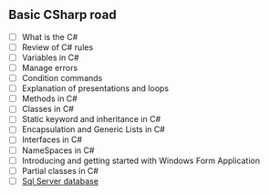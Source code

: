 ## Basic CSharp road
- [ ] What is the C#
- [ ] Review of C# rules
- [ ] Variables in C#
- [ ] Manage errors
- [ ] Condition commands
- [ ] Explanation of presentations and loops
- [ ] Methods in C#
- [ ] Classes in C#
- [ ] Static keyword and inheritance in C#
- [ ] Encapsulation and Generic Lists in C#
- [ ] Interfaces in C#
- [ ] NameSpaces in C#
- [ ] Introducing and getting started with Windows Form Application
- [ ] Partial classes in C#
- [ ] [Sql Server database](https://github.com/mani-agah-esmaeilzad/Obsidian-class/blob/main/Programming/sql-query-class.md)
